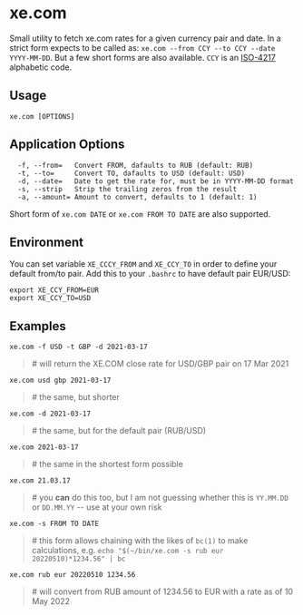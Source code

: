 # xe.com

Small utility to fetch xe.com rates for a given currency pair and date. In a strict form expects to be called as: `xe.com --from CCY --to CCY --date YYYY-MM-DD`. But a few short forms are also available. `CCY` is an [ISO-4217](https://en.wikipedia.org/wiki/ISO_4217) alphabetic code.

## Usage
`xe.com [OPTIONS]`

## Application Options

```
  -f, --from=   Convert FROM, dafaults to RUB (default: RUB)
  -t, --to=     Convert TO, dafaults to USD (default: USD)
  -d, --date=   Date to get the rate for, must be in YYYY-MM-DD format
  -s, --strip   Strip the trailing zeros from the result
  -a, --amount= Amount to convert, defaults to 1 (default: 1)
```

Short form of `xe.com DATE` or `xe.com FROM TO DATE` are also supported.

## Environment

You can set variable `XE_CCCY_FROM` and `XE_CCY_TO` in order to define your default from/to pair. Add this to
your `.bashrc` to have default pair EUR/USD:

```shell
export XE_CCY_FROM=EUR
export XE_CCY_TO=USD
```

## Examples

`xe.com -f USD -t GBP -d 2021-03-17`
> \# will return the XE.COM close rate for USD/GBP pair on 17 Mar 2021

`xe.com usd gbp 2021-03-17`
> \# the same, but shorter

`xe.com -d 2021-03-17`
> \# the same, but for the default pair (RUB/USD)

`xe.com 2021-03-17`
> \# the same in the shortest form possible

`xe.com 21.03.17`
> \# you **can** do this too, but I am not guessing whether this is `YY.MM.DD` or `DD.MM.YY` -- use at your own risk

`xe.com -s FROM TO DATE`

> \# this form allows chaining with the likes of `bc(1)` to make calculations, e.g. `echo "$(~/bin/xe.com -s rub eur 20220510)*1234.56" | bc `

`xe.com rub eur 20220510 1234.56`

> \# will convert from RUB amount of 1234.56 to EUR with a rate as of 10 May 2022